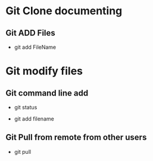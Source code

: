 # Git Clone documenting 

## Git ADD Files 

- git add FileName


# Git modify files

## Git command line add 

- git status

- git add filename

## Git Pull from remote from other users
- git pull 
